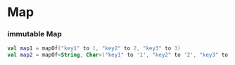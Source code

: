 # Map

### immutable Map

```kotlin
val map1 = mapOf("key1" to 1, "key2" to 2, "key3" to 3)
val map2 = mapOf<String, Char>("key1" to '1', "key2" to '2', "key3" to '3')
```
